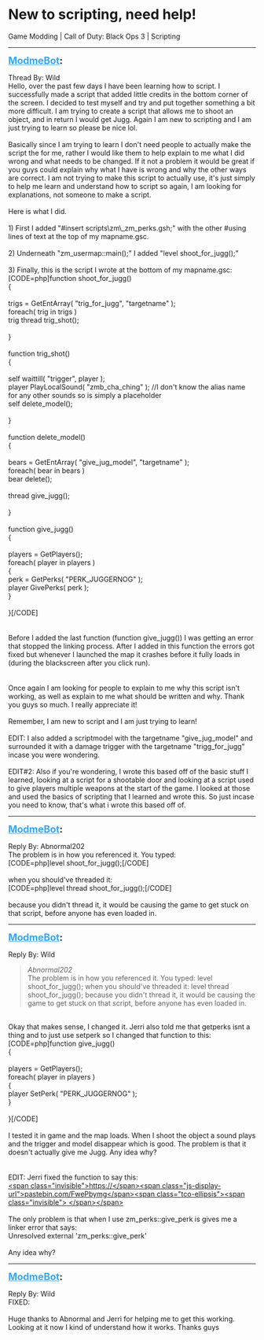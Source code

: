 # New to scripting, need help!
Game Modding | Call of Duty: Black Ops 3 | Scripting

---
<strong style="font-size: 1.4em;"><span style="text-decoration: underline;text-decoration-color: #34a7f9;"><span style="color:#34a7f9;">ModmeBot</span></span>:</strong>

<p>Thread By: Wild<br />Hello, over the past few days I have been learning how to script. I successfully made a script that added little credits in the bottom corner of the screen. I decided to test myself and try and put together something a bit more difficult. I am trying to create a script that allows me to shoot an object, and in return I would get Jugg. Again I am new to scripting and I am just trying to learn so please be nice lol.<br /> <br />Basically since I am trying to learn I don&#39;t need people to actually make the script the for me, rather I would like them to help explain to me what I did wrong and what needs to be changed. If it not a problem it would be great if you guys could explain why what I have is wrong and why the other ways are correct. I am not trying to make this script to actually use, it&#39;s just simply to help me learn and understand how to script so again, I am looking for explanations, not someone to make a script.<br /> <br />Here is what I did.<br /> <br />1) First I added &quot;#insert scripts\zm\_zm_perks.gsh;&quot; with the other #using lines of text at the top of my mapname.gsc.<br /> <br />2) Underneath &quot;zm_usermap::main();&quot; I added &quot;level shoot_for_jugg();&quot;<br /> <br />3) Finally, this is the script I wrote at the bottom of my mapname.gsc:<br />[CODE=php]function shoot_for_jugg()<br />{<br /><br />	trigs = GetEntArray( &quot;trig_for_jugg&quot;, &quot;targetname&quot; );<br />	foreach( trig in trigs )<br />		trig thread trig_shot();<br /><br />}<br /><br />function trig_shot()<br />{<br /><br />	self waittill( &quot;trigger&quot;, player );<br />	player PlayLocalSound( &quot;zmb_cha_ching&quot; ); //I don&#39;t know the alias name for any other sounds so is simply a placeholder<br />	self delete_model();<br /><br />}<br /><br />function delete_model()<br />{<br /><br />	bears = GetEntArray( &quot;give_jug_model&quot;, &quot;targetname&quot; );<br />	foreach( bear in bears )<br />		bear delete();<br /><br />	thread give_jugg();<br /><br />}<br /><br />function give_jugg()<br />{<br /><br />	players = GetPlayers();<br />	foreach( player in players )<br />	{<br />		perk = GetPerks( &quot;PERK_JUGGERNOG&quot; );<br />		player GivePerks( perk );<br />	}<br /><br />}[/CODE]<br /> <br /> <br />Before I added the last function (function give_jugg()) I was getting an error that stopped the linking process. After I added in this function the errors got fixed but whenever I launched the map it crashes before it fully loads in (during the blackscreen after you click run).<br /> <br /> <br />Once again I am looking for people to explain to me why this script isn&#39;t working, as well as explain to me what should be written and why. Thank you guys so much. I really appreciate it!<br /> <br />Remember, I am new to script and I am just trying to learn!<br /> <br />EDIT: I also added a scriptmodel with the targetname &quot;give_jug_model&quot; and surrounded it with a damage trigger with the targetname &quot;trigg_for_jugg&quot; incase you were wondering.<br /> <br />EDIT#2: Also if you&#39;re wondering, I wrote this based off of the basic stuff I learned, looking at a script for a shootable door and looking at a script used to give players multiple weapons at the start of the game. I looked at those and used the basics of scripting that I learned and wrote this. So just incase you need to know, that&#39;s what i wrote this based off of.</p>

---
<strong style="font-size: 1.4em;"><span style="text-decoration: underline;text-decoration-color: #34a7f9;"><span style="color:#34a7f9;">ModmeBot</span></span>:</strong>

<p>Reply By: Abnormal202<br />The problem is in how you referenced it. You typed:<br />[CODE=php]level shoot_for_jugg();[/CODE]<br /> <br />when you should&#39;ve threaded it:<br />[CODE=php]level thread shoot_for_jugg();[/CODE]<br /> <br />because you didn&#39;t thread it, it would be causing the game to get stuck on that script, before anyone has even loaded in.</p>

---
<strong style="font-size: 1.4em;"><span style="text-decoration: underline;text-decoration-color: #34a7f9;"><span style="color:#34a7f9;">ModmeBot</span></span>:</strong>

<p>Reply By: Wild<br /><blockquote><em>Abnormal202</em><br />The problem is in how you referenced it. You typed: level shoot_for_jugg();   when you should&#39;ve threaded it: level thread shoot_for_jugg();   because you didn&#39;t thread it, it would be causing the game to get stuck on that script, before anyone has even loaded in.    </blockquote><br /> Okay that makes sense, I changed it. Jerri also told me that getperks isnt a thing and to just use setperk so I changed that function to this:<br />[CODE=php]function give_jugg()<br />{<br /> <br />    players = GetPlayers();<br />    foreach( player in players )<br />    {<br />        player SetPerk( &quot;PERK_JUGGERNOG&quot; );<br />    }<br /> <br />}[/CODE]<br /> <br />I tested it in game and the map loads. When I shoot the object a sound plays and the trigger and model disappear which is good. The problem is that it doesn&#39;t actually give me Jugg. Any idea why?<br /> <br /> <br /> EDIT: Jerri fixed the function to say this:<br /><a href="https://t.co/R0qO4KzEOS">&lt;span class=&quot;invisible&quot;&gt;https://&lt;/span&gt;&lt;span class=&quot;js-display-url&quot;&gt;pastebin.com/FwePbymg&lt;/span&gt;&lt;span class=&quot;tco-ellipsis&quot;&gt;&lt;span class=&quot;invisible&quot;&gt; &lt;/span&gt;&lt;/span&gt;</a><br /> <br />The only problem is that when I use zm_perks::give_perk is gives me a linker error that says: <br />Unresolved external &#39;zm_perks::give_perk&#39;<br /> <br />Any idea why?</p>

---
<strong style="font-size: 1.4em;"><span style="text-decoration: underline;text-decoration-color: #34a7f9;"><span style="color:#34a7f9;">ModmeBot</span></span>:</strong>

<p>Reply By: Wild<br />FIXED:<br /> <br />Huge thanks to Abnormal and Jerri for helping me to get this working. Looking at it now I kind of understand how it works. Thanks guys</p>
